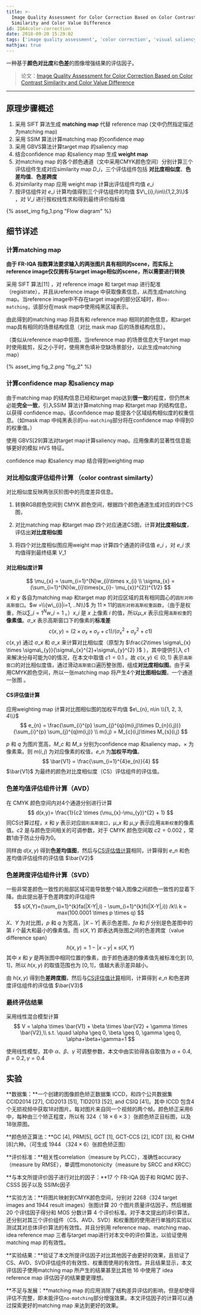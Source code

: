 ```yaml
---
title: >-
  Image Quality Assessment for Color Correction Based on Color Contrast
  Similarity and Color Value Difference
id: IQA4color-correction
date: 2018-09-20 15:29:02
tags: ['image quality assessment', 'color correction', 'visual saliency', 'color contrast similarity', 'color value difference']
mathjax: true
---
```


一种基于**颜色对比度**和**色差**的图像增强结果的评估因子。
<!-- more -->


> 论文：[Image Quality Assessment for Color Correction Based on Color Contrast Similarity and Color Value Difference](https://ieeexplore.ieee.org/document/7763834/)

---



## 原理步骤概述

1. 采用 SIFT 算法生成 **matching map** 代替 reference map (文中仍然指定描述为matching map)
2. 采用 SSIM 算法计算matching map 的confidence map
3. 采用 GBVS算法计算target map 的saliency map
4. 结合confidence map 和saliency map 生成 **weight map**
5. 对matching map 的各个颜色通道（文中采用CMYK颜色空间）分别计算三个评估组件生成对应similarity map $D\_{i}$，三个评估组件包括 **对比度相似度**、**色差均值**、**色差跨度**
6. 对similarity map 应用 weight map 计算出评估组件均值 $e\_{i}$
7. 按评估组件对 $e\_{i}$ 计算均值得到三个评估组件的均值 $V\_{i},i\in\\{1,2,3\\}$ ，对 $V\_{i}$ 进行按权线性求和得到最终评价指标值

{% asset_img fig_1.png "Flow diagram" %}

## 细节详述

### 计算matching map

**由于 FR-IQA 指数算法要求输入的两张图片具有相同的scene，而实际上reference image仅仅拥有与target image相似的scene，所以需要进行转换**

采用 SIFT 算法[11] ，对 reference image 和 target map 进行配准（registrate），并且从reference image 中获取像素信息，从而生成matching map。当reference image中不存在target image的部分区域时，称`no-matching`，该部分在mask map中使用纯黑区域表示。

由此得到的matching map 将具有和 reference map 相同的颜色信息，和target map具有相同的场景结构信息（对比 mask map 后的场景结构信息）。

（类似从reference map中抠图，当reference map 的场景信息大于target map 时使用裁剪，反之小于时，使用黑色填补空缺场景部分，以此生成matching map）

{% asset_img fig_2.png "fig_2" %}

### 计算confidence map 和saliency map

由于matching map 的结构信息已经和target map达到**很一致**的程度，但仍然未必能**完全一致**，引入SSIM 算法计算matching map 和target map 的结构信息，以获得 confidence map。该confidence map 能提各个区域结构相似度的权重信息。（如mask map 中纯黑表示的`no-matching`部分将在confidence map 中得到0的权重值。）

使用 GBVS[29]算法对target map计算saliency map。应用像素的显著性信息能够更好的模拟 HVS 特征。

confidence map 和saliency map 结合得到weighting map



### 对比相似度评估组件计算 （color contrast similarty）

对比相似度反映两张灰阶图中的亮度差异信息。

1. 转换RGB颜色空间到 CMYK 颜色空间，根据四个颜色通道生成对应的四个CS图，

2. 对比matching map 和target map 四个对应通道CS图，计算**对比度相似度**，评估出**对比度相似图**

3. 将四个对比度相似图应用weight map 计算四个通道的评估值 $e\_{i}$ ，对 $e\_{i}$ 求均值得到最终结果 $V\_{1}$

#### 对比相似度计算

$$
\mu_{x} = \sum_{i=1}^{N}w_{i}\times x_{i} \\
\sigma_{x} = (\sum_{i=1}^{N}(w_{i}\times(x_{i}- \mu_{x})^{2})^{1/2}
$$
$x$ 和 $y$ 各自为matching map 和target map 的对应区域的具有相同圆心的`圆形对称高斯窗口`。$w =\\{w\_{i}|i=1, ..N\\}$ 为 $11 \times 11$的`圆形对称高斯权重函数`，（由于是权重，所以$\sum\limits\_{i=1}^{N}w\_{i} = 1$ 。）$x\_{i}$ 是 $x$ 上像素 $i$ 的值，所以$\mu\_{x}$ 表示应用`高斯权重`的**像素值**。$\sigma\_{x}$ 表示高斯窗口下的像素的**标准差**
$$
c(x,y)=(2\times \sigma_{x} \times \sigma_{y}+c1)/(\sigma_{x}^{2}+\sigma_{y}^{2} + c1)
$$
$c(x, y)$ 通过 $\sigma\_{x}$ 和 $\sigma\_{x}$ 来计算对比相似度（原型为 $\frac{2\times \sigma\_{x} \times \sigma\_{y}}{\sigma\_{x}^{2}+\sigma\_{y}^{2} }$ ），其中提供引入 $c1$ 来解决分母可能为0的情况，在本文中取值 $c1 = 0.1$ 。故 $c(x, y) \in (0,1)$ 表示`高斯窗口`的对比相似度值，通过滑动`高斯窗口`遍历整张图，组成**对比度相似图**。由于采用CMYK颜色空间，所以一张matching map 将产生4个**对比图相似图**，一个通道一张图 。

#### CS评估值计算

应用weighting map 计算对比图相似图的加权平均值 $e\_{n}, n\in \\{1, 2, 3, 4\\}$
$$
e_{n} = \frac{\sum_{i}^{p} \sum_{j}^{q}(m(i,j)\times D_{n}(i,j))}{\sum_{i}^{p} \sum_{j}^{q}m(i,j)} \\
m(i,j) = M_{c}(i,j)\times M_{s}(i,j)
$$


$p$ 和 $q$ 为图片宽高，$M\_{c}$ 和 $M\_{s}$ 分别为confidence map 和saliency map，$\times$ 为像素乘。则 $m(i,j)$ 为对应像素的权值，$e\_{n}$ 为**加权平均值**。
$$
\bar{V1} = \frac{\sum_{i=1}^{4}e_{n}}{4}
$$
$\bar{V1}$ 为最终的颜色对比度相似度（CS）评估组件的评估值。



### 色差均值评估组件计算（AVD）

在 CMYK  颜色空间内对4个通道分别进行计算
$$
d(x,y)= \frac{1}{c2 \times (\mu_{x}-\mu_{y})^{2} + 1}
$$
同CS计算过程，$x$ 和 $y$ 表示对应`圆形高斯窗口`，$\mu\_{x}$ 和 $\mu\_{y}$ 表示应用`高斯权重`的像素值。$c2$ 是与颜色空间相关的可调参数，对于 CMYK 颜色空间取 $c2=0.002$ ，常数1由于防止分母为0。

同样由 $d(x,y)$ 得到**色差均值图**，然后与[CS评估值计算](#CS评估值计算)相同，计算得到 $e\_{n}$ 和色差均值评估组件的评估值 $\bar{V2}$



### 色差跨度评估组件计算（SVD）

一些非常差颜色一致性的局部区域可能导致整个输入图像之间颜色一致性的显着下降。由此提出基于色差跨度的评估组件
$$
s(X,Y)=(\sum_{i=1}^{k}fa(|X-Y|,i) - \sum_{i=1}^{k}fi(|X-Y|,i)) /k\\
k = max(100.0001 \times p \times q)
$$
$X$、$Y$ 为对比图，$p$ 和 $q$ 为宽高，$|X-Y|$ 表示色差图，$fa$ 和 $fi$ 分别是色差图中的第 $i$ 个最大和最小的像素值。而 $s(X,Y)$ 即表达两张图之间的色差跨度（value difference span）
$$
h(x,y) =1-|x-y|\times s(X,Y)
$$
其中 $x$ 和 $y$ 是两张图中相同位置的像素，由于颜色通道的像素值先被标准化到 $[0, 1]$，所以 $h(x,y)$ 的取值范围也为 $[0,1]$，值越大表示差异越小。

由 $h(x,y)$ 得到色**差跨度图**，然后与[CS评估值计算](#CS评估值计算)相同，计算得到 $e\_{n}$ 和色差跨度评估组件的评估值 $\bar{V3}$



### 最终评估结果

采用线性混合模型计算
$$
V = \alpha \times \bar{V1} + \beta \times  \bar{V2}  + \gamma \times  \bar{V2},\\
s.t. \quad \alpha \geq 0, \beta \geq 0, \gamma \geq 0, \alpha+\beta+\gamma=1
$$

使用线性模型，其中 $\alpha$、$\beta$、$\gamma$  可调整参数，本文中由实验得各自取值为 $\alpha=0.4, \beta=0.2,\gamma=0.4$ 



## 实验

**数据集：**一个创建的图像颜色矫正数据集 ICCD，和四个公共数据集 CCID2014 [27], CID2013 [51], TID2013 [52], and CSIQ [41]。其中 ICCD 包含4个无损视频中获取18对图片。每对图片来自同一个视频的两个帧。颜色矫正采用6中，每种由三个矫正程度，所以有 324（ $18\times 6\times3$ ）张颜色矫正目标图，以及18张原图。

**颜色矫正算法：**GC [4], PRM[5], GCT [1], GCT-CCS [2], ICDT [3], 和 CHM [8]六种。（可生成 1944 （$324\times 6$）张颜色矫正图）

**评价标准：**相关性correlation（measure by PLCC），准确性accuracy（measure by RMSE），单调性monotonicity（measure by SRCC and KRCC）

**与本文所提评价因子进行对比的因子：**17 个 FR-IQA 因子和 RIQMC 因子、CSSS 因子以及 SSIMc因子

**实验方法：**将图片映射到CMYK颜色空间，分别对 2268（324 target images and 1944 result images）张图计算 20 个图片质量评估因子，然后根据 20 个评估因子得分和 MOS 分数计算 4 个评价标准。对于本文提出的评价算法，还分别对其三个评价组件（CS、AVD、SVD）和权重图的使用进行单独的实验以测试其对总体评价算法的有效性。并且分别用 reference map、matching map、idea reference map 三者与target map进行对本文中的评价算法，以验证使用 matching map 的有效性。

**实验结果：**验证了本文所提评估因子对比其他因子由更好的效果，且验证了CS、AVD、SVD评估组件的有效性、权重图使用的有效性。并且结果显示，本文评估因子使用matching map 所产生的结果甚至比其他 16 中使用了 idea reference map 评估因子的结果要更理想。

**不足与发展：**matching map 的应用消除了结构差异评估的影响，但是却使得评估不完整，即未能评估`no-matching`部分增强效果。本文评估因子的计算可以通过探索更好的matching map 来达到更好的效果。